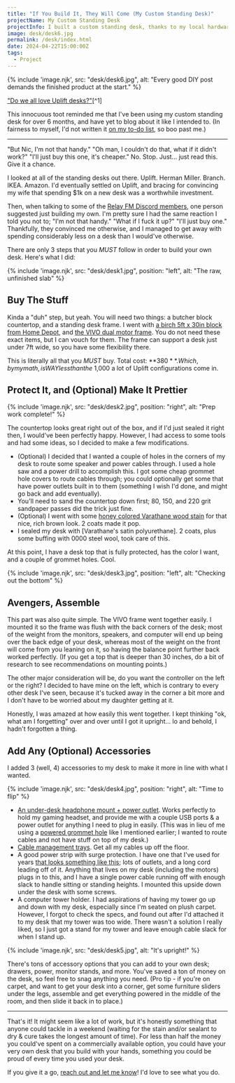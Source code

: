 ```yaml
---
title: "If You Build It, They Will Come (My Custom Standing Desk)"
projectName: My Custom Standing Desk
projectInfo: I built a custom standing desk, thanks to my local hardware store and VIVO.
image: desk/desk6.jpg
permalink: /desk/index.html
date: 2024-04-22T15:00:00Z
tags: 
  - Project
---
```



{% include 'image.njk',
  src: "desk/desk6.jpg",
  alt: "Every good DIY post demands the finished product at the start."
%}

["Do we all love Uplift desks?"](https://mastodon.social/@tvaziri/112312634387826723#.)[^1]

[^1]: Yeah, I'm back on Mastodon. It moves slowly enough that I feel ok being there. I haven't put it on my phone yet, and probably won't.

This innocuous toot reminded me that I've been using my custom standing desk for over 6 months, and have yet to blog about it like I intended to. (In fairness to myself, I'd not written it [on my to-do list](/sunday-ritual/), so boo past me.)

---

"But Nic, I'm not that handy." "Oh man, I couldn't do that, what if it didn't work?" "I'll just buy this one, it's cheaper." No. Stop. Just... just read this. Give it a chance.

I looked at all of the standing desks out there. Uplift. Herman Miller. Branch. IKEA. Amazon. I'd eventually settled on Uplift, and bracing for convincing my wife that spending $1k on a new desk was a worthwhile investment.

Then, when talking to some of the [Relay FM Discord members](https://www.relay.fm/membership), one person suggested just building my own. I'm pretty sure I had the same reaction I told you not to; "I'm not that handy." "What if I fuck it up?" "I'll just buy one." Thankfully, they convinced me otherwise, and I managed to get away with spending considerably less on a desk than I would've otherwise.

There are only 3 steps that you _MUST_ follow in order to build your own desk. Here's what I did:

{% include 'image.njk',
  src: "desk/desk1.jpg",
  position: "left",
  alt: "The raw, unfinished slab"
%}

## Buy The Stuff

Kinda a "duh" step, but yeah. You will need two things: a butcher block countertop, and a standing desk frame. I went with [a birch 5ft x 30in block from Home Depot](https://www.homedepot.com/p/HARDWOOD-REFLECTIONS-5-ft-L-x-30-in-D-Unfinished-Birch-Solid-Wood-Butcher-Block-Desktop-Countertop-With-Eased-Edge-1530HDBIR-60/316334372), and [the VIVO dual motor frame](https://amzn.to/3Qhgdkj). You do not need these exact items, but I can vouch for them. The frame can support a desk just under 7ft wide, so you have some flexibility there.

This is literally all that you _MUST_ buy. Total cost: **$380**. Which, by my math, is WAY less than the ~$1,000 a lot of Uplift configurations come in.

## Protect It, and (Optional) Make It Prettier

{% include 'image.njk',
  src: "desk/desk2.jpg",
  position: "right",
  alt: "Prep work complete!"
%}

The countertop looks great right out of the box, and if I'd just sealed it right then, I would've been perfectly happy. However, I had access to some tools and had some ideas, so I decided to make a few modifications.

- (Optional) I decided that I wanted a couple of holes in the corners of my desk to route some speaker and power cables through. I used a hole saw and a power drill to accomplish this. I got some cheap grommet hole covers to route cables through; you could optionally get some that have power outlets built in to them (something I wish I'd done, and might go back and add eventually).
- You'll need to sand the countertop down first; 80, 150, and 220 grit sandpaper passes did the trick just fine.
- (Optional) I went with some [honey colored Varathane wood stain](https://www.homedepot.com/p/Varathane-1-qt-Honey-Classic-Wood-Interior-Stain-339718/305502019) for that nice, rich brown look. 2 coats made it pop.
- I sealed my desk with [Varathane's satin polyurethane]. 2 coats, plus some buffing with 0000 steel wool, took care of this.

At this point, I have a desk top that is fully protected, has the color I want, and a couple of grommet holes. Cool.

{% include 'image.njk',
  src: "desk/desk3.jpg",
  position: "left",
  alt: "Checking out the bottom"
%}

## Avengers, Assemble

This part was also quite simple. The VIVO frame went together easily. I mounted it so the frame was flush with the back corners of the desk; most of the weight from the monitors, speakers, and computer will end up being over the back edge of your desk, whereas most of the weight on the front will come from you leaning on it, so having the balance point further back worked perfectly. (If you get a top that is deeper than 30 inches, do a bit of research to see recommendations on mounting points.)

The other major consideration will be, do you want the controller on the left or the right? I decided to have mine on the left, which is contrary to every other desk I've seen, because it's tucked away in the corner a bit more and I don't have to be worried about my daughter getting at it.

Honestly, I was amazed at how easily this went together. I kept thinking "ok, what am I forgetting" over and over until I got it upright... lo and behold, I hadn't forgotten a thing.

## Add Any (Optional) Accessories

I added 3 (well, 4) accessories to my desk to make it more in line with what I wanted.

{% include 'image.njk',
  src: "desk/desk4.jpg",
  position: "right",
  alt: "Time to flip"
%}

- [An under-desk headphone mount + power outlet](https://amzn.to/3JrqOFo). Works perfectly to hold my gaming headset, and provide me with a couple USB ports & a power outlet for anything I need to plug in easily. (This was in lieu of me using a [powered grommet hole](https://amzn.to/3QcBETQ) like I mentioned earlier; I wanted to route cables and not have stuff on top of my desk.)
- [Cable management trays](https://amzn.to/3W8zk3W). Get all my cables up off the floor.
- A good power strip with surge protection. I have one that I've used for years [that looks something like this](https://amzn.to/3Qc0SBJ); lots of outlets, and a long cord leading off of it. Anything that lives on my desk (including the motors) plugs in to this, and I have a single power cable running off with enough slack to handle sitting or standing heights. I mounted this upside down under the desk with some screws.
- A computer tower holder. I had aspirations of having my tower go up and down with my desk, especially since I'm seated on plush carpet. However, I forgot to check the specs, and found out after I'd attached it to my desk that my tower was too wide. There wasn't a solution I really liked, so I just got a stand for my tower and leave enough cable slack for when I stand up.

{% include 'image.njk',
  src: "desk/desk5.jpg",
  alt: "It's upright!"
%}

There's tons of accessory options that you can add to your own desk; drawers, power, monitor stands, and more. You've saved a ton of money on the desk, so feel free to snag anything you need. (Pro tip - if you're on carpet, and want to get your desk into a corner, get some furniture sliders under the legs, assemble and get everything powered in the middle of the room, and then slide it back in to place.)

---

That's it! It might seem like a lot of work, but it's honestly something that anyone could tackle in a weekend (waiting for the stain and/or sealant to dry & cure takes the longest amount of time). For less than half the money you could've spent on a commercially available option, you could have your very own desk that you build with your hands, something you could be proud of every time you used your desk.

If you give it a go, [reach out and let me know](/hello/)! I'd love to see what you do.
